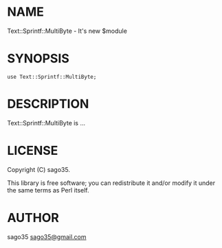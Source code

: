 # NAME

Text::Sprintf::MultiByte - It's new $module

# SYNOPSIS

    use Text::Sprintf::MultiByte;

# DESCRIPTION

Text::Sprintf::MultiByte is ...

# LICENSE

Copyright (C) sago35.

This library is free software; you can redistribute it and/or modify
it under the same terms as Perl itself.

# AUTHOR

sago35 <sago35@gmail.com>

